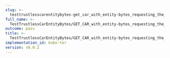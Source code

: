 ```yaml
---
slug: >-
  testtrustlesscarentitybytes-get_car_with_entity-bytes_requesting_the_first_byte_of_a_file_(accept_header)-header_etag
full_name: >-
  TestTrustlessCarEntityBytes/GET_CAR_with_entity-bytes_requesting_the_first_byte_of_a_file_(Accept_Header)/Header_Etag
outcome: pass
title: >-
  TestTrustlessCarEntityBytes/GET_CAR_with_entity-bytes_requesting_the_first_byte_of_a_file_(Accept_Header)/Header_Etag
implementation_id: kubo-ter
version: v0.0.2
---
```


